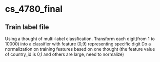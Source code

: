 # cs_4780_final
## Train label file
Using a thought of multi-label classfication. Transform each digit(from 1 to 10000) into a classifier with feature (0,9) representing specific digit
Do a normalization on training features based on one thought (the feature value of country_id is 0,1 and others are large, need to normalize)
